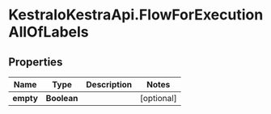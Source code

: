 # KestraIoKestraApi.FlowForExecutionAllOfLabels

## Properties

Name | Type | Description | Notes
------------ | ------------- | ------------- | -------------
**empty** | **Boolean** |  | [optional] 


